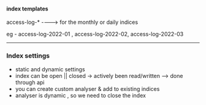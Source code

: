 #### index templates

access-log-* ----> for the monthly or daily indices

eg - access-log-2022-01 , access-log-2022-02, access-log-2022-03

-----------
### Index settings

- static and dynamic settings
- index can be open || closed  -> actively been read/written --> done through api
- you can create custom analyser & add to existing indices
- analyser is dynamic , so we need to close the index 


